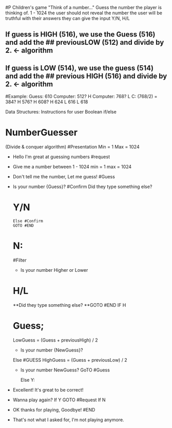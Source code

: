 #P
Children's game "Think of a number..."
Guess the number the player is thinking of. 1 - 1024
the user should not reveal the number
the user will be truthful with their answers
they can give the input Y/N, H/L

## If guess is HIGH (516), we use the Guess (516) and add the ## previousLOW (512) and divide by 2. ← algorithm 

## If guess is LOW (514), we use the guess (514) and add the ## previous HIGH (516) and divide by 2. ← algorithm

#Example: 
Guess: 610
Computer: 512?
H
Computer: 768?
L
C: (768/2) = 384?
H
576?
H
608?
H
624
L
616
L
618

Data Structures:
Instructions for user
Boolean if/else

# NumberGuesser
(Divide & conquer algorithm)
#Presentation
Min = 1
Max = 1024

- Hello I'm great at guessing numbers
  #request
- Give me a number between 1 - 1024
  min = 1
  max = 1024
- Don't tell me the number, Let me guess!
  #Guess
- Is your number {Guess}?
  #Confirm
  Did they type something else?
  # Y/N
      Else #Confirm
      GOTO #END
  # N:
  #Filter
  - Is your number Higher or Lower
  # H/L
    **Did they type something else?
    **GOTO #END
    IF H
    # Guess;
    LowGuess = (Guess + previousHigh) / 2

    - Is your number {NewGuess}?

    Else
    #GUESS 
    HighGuess = (Guess + previousLow) / 2

  - Is your number NewGuess?
      GoTO #Guess
    
      Else Y:
- Excellent! It's great to be correct!
- Wanna play again?
  If Y
  GOTO #Request
  If N
- OK thanks for playing, Goodbye!
  #END
- That's not what I asked for, I'm not playing anymore.
